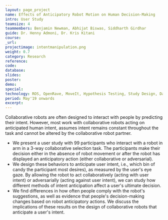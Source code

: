 ```yaml
---
layout: page_project
name: Effects of Anticipatory Robot Motion on Human Decision-Making
intro: User Study
teamsize: 4
teammembers: Benjamin Newman, Abhijat Biswas, Siddharth Girdhar
guide: Dr. Henny Admoni, Dr. Kris Kitani
course:
_url: 
projectimage: intentmanipulation.png
weight: 0.7
category: Research
reference:
code:
database: 
slides: 
poster: 
demo: 
special:
technology: ROS, OpenRave, MoveIt, Hypothesis Testing, Study Design, Data Analysis
period: May'19 onwards
excerpt:
---
```

Collaborative robots are often designed to interact with people by predicting their intent. However, most work with collaborative robots acting on anticipated human intent, assumes intent remains constant throughout the task and cannot be altered by the collaborative robot partner. 
 - We present a user study with 99 participants who interact with a robot in arm in a 3-way collaborative selection task. The participants make their decision either in the absence of robot movement or after the robot has displayed an anticipatory action (either collaborative or adversarial). 
 - We design these behaviors to anticipate user intent, i.e., which bin of candy the participant most desires), as measured by the user's eye gaze. By allowing the robot to act collaboratively (acting with user intent) or adversarially (acting against user intent), we can study how different methods of intent anticipation affect a user's ultimate decision. 
 - We find differences in how often people comply with the robot's suggestions, as well as evidence that people's decision-making changes based on robot anticipatory actions. We discuss the implications of these results on the design of collaborative robots that anticipate a user's intent.
